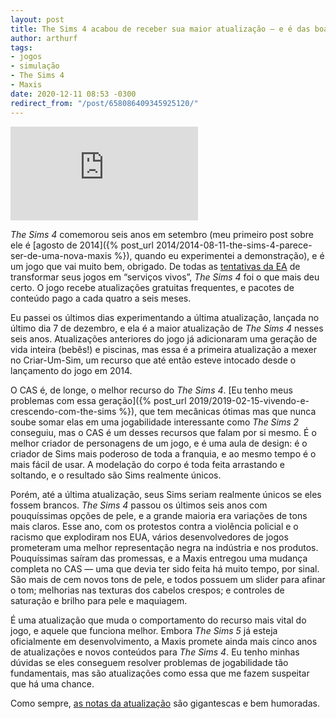 ```yaml
---
layout: post
title: The Sims 4 acabou de receber sua maior atualização — e é das boas
author: arthurf
tags:
- jogos
- simulação
- The Sims 4
- Maxis
date: 2020-12-11 08:53 -0300
redirect_from: "/post/658086409345925120/"
---
```

<iframe class="full-width" src="https://www.youtube.com/embed/5k0KkN6PGyg" frameborder="0" allow="accelerometer; autoplay; clipboard-write; encrypted-media; gyroscope; picture-in-picture" allowfullscreen></iframe>

*The Sims 4* comemorou seis anos em setembro (meu primeiro post sobre ele é [agosto de 2014]({% post_url 2014/2014-08-11-the-sims-4-parece-ser-de-uma-nova-maxis %}), quando eu experimentei a demonstração), e é um jogo que vai muito bem, obrigado. De todas as [tentativas da EA](https://kotaku.com/bioware-plans-a-substantial-reinvention-of-anthem-1841577386) de transformar seus jogos em “serviços vivos”, *The Sims 4* foi o que mais deu certo. O jogo recebe atualizações gratuitas frequentes, e pacotes de conteúdo pago a cada quatro a seis meses.

Eu passei os últimos dias experimentando a última atualização, lançada no último dia 7 de dezembro, e ela é a maior atualização de *The Sims 4* nesses seis anos. Atualizações anteriores do jogo já adicionaram uma geração de vida inteira (bebês!) e piscinas, mas essa é a primeira atualização a mexer no Criar-Um-Sim, um recurso que até então esteve intocado desde o lançamento do jogo em 2014.

O CAS é, de longe, o melhor recurso do *The Sims 4*. [Eu tenho meus problemas com essa geração]({% post_url 2019/2019-02-15-vivendo-e-crescendo-com-the-sims %}), que tem mecânicas ótimas mas que nunca soube somar elas em uma jogabilidade interessante como *The Sims 2* conseguiu, mas o CAS é um desses recursos que falam por si mesmo. É o melhor criador de personagens de um jogo, e é uma aula de design: é o criador de Sims mais poderoso de toda a franquia, e ao mesmo tempo é o mais fácil de usar. A modelação do corpo é toda feita arrastando e soltando, e o resultado são Sims realmente únicos.

Porém, até a última atualização, seus Sims seriam realmente únicos se eles fossem brancos. *The Sims 4* passou os últimos seis anos com pouquíssimas opções de pele, e a grande maioria era variações de tons mais claros. Esse ano, com os protestos contra a violência policial e o racismo que explodiram nos EUA, vários desenvolvedores de jogos prometeram uma melhor representação negra na indústria e nos produtos. Pouquíssimas saíram das promessas, e a Maxis entregou uma mudança completa no CAS — uma que devia ter sido feita há muito tempo, por sinal. São mais de cem novos tons de pele, e todos possuem um slider para afinar o tom; melhorias nas texturas dos cabelos crespos; e controles de saturação e brilho para pele e maquiagem.

É uma atualização que muda o comportamento do recurso mais vital do jogo, e aquele que funciona melhor. Embora *The Sims 5* já esteja oficialmente em desenvolvimento, a Maxis promete ainda mais cinco anos de atualizações e novos conteúdos para *The Sims 4*. Eu tenho minhas dúvidas se eles conseguem resolver problemas de jogabilidade tão fundamentais, mas são atualizações como essa que me fazem suspeitar que há uma chance.

Como sempre, [as notas da atualização](https://www.ea.com/games/the-sims/the-sims-4/news/update-notes-dec-07-2020) são gigantescas e bem humoradas.
